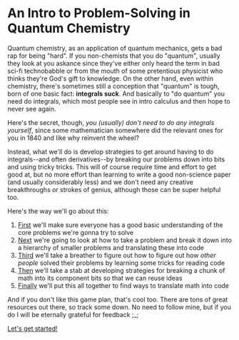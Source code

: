 # An Intro to Problem-Solving in Quantum Chemistry

Quantum chemistry, as an application of quantum mechanics, gets a bad rap for being "hard".
If you non-chemists that you do "quantum", usually they look at you askance since they've either only heard the term in bad sci-fi technobabble or from the mouth of some pretentious physicist who thinks they're God's gift to knowledge.
On the other hand, even within chemistry, there's sometimes still a conception that "quantum" is tough, born of one basic fact:
**integrals suck**. 
And basically to "do quantum" you need do integrals, which most people see in intro calculus and then hope to never see again.

Here's the secret, though, _you (usually) don't need to do any integrals yourself_, since some mathematician somewhere did the relevant ones for you in 1840 and like why reinvent the wheel?

Instead, what we'll do is develop strategies to get around having to do integrals--and often derivatives--by breaking our problems down into bits and using tricky tricks.
This will of course require time and effort to get good at, but no more effort than learning to write a good non-science paper (and usually considerably less) and we don't need any creative breakthroughs or strokes of genius, although those can be super helpful too.

Here's the way we'll go about this:

1. [First](PracticalQuantumMechanics.md) we'll make sure everyone has a good basic understanding of the core problems we're gonna try to solve
2. [Next](AHierarchicalViewOfProblemSolving.md) we're going to look at how to take a problem and break it down into a hierarchy of smaller problems and translating these into code
3. [Third](ReadingAFunction.md) we'll take a breather to figure out how to figure out how _other people_ solved their problems by learning some tricks for reading code
4. [Then](ReadingMath.md) we'll take a stab at developing strategies for breaking a chunk of math into its component bits so that we can reuse ideas
5. [Finally](TranslatingMathIntoCode.md) we'll put this all together to find ways to translate math into code

And if you don't like this game plan, that's cool too. There are tons of great resources out there, so track some down. 
No need to follow mine, but if you do I will be eternally grateful for feedback ;_;

[Let's get started!](PracticalQuantumMechanics.md)